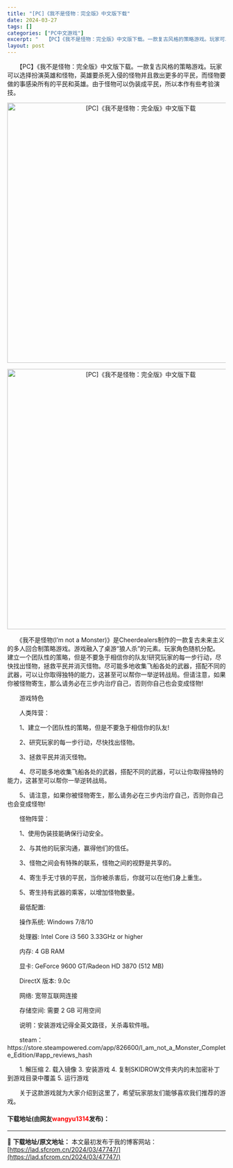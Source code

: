 ```yaml
---
title: "[PC]《我不是怪物：完全版》中文版下载"
date: 2024-03-27
tags: []
categories: ["PC中文游戏"]
excerpt: "　　【PC】《我不是怪物：完全版》中文版下载。一款复古风格的策略游戏。玩家可以选择扮演英雄和怪物，英雄要杀死入侵的怪物并且救出更多的平民，而怪物要做的事感染所有的平民和英雄。由于怪物可以伪装成平民，所以本作有些考验演技。 　　《我不是怪物(I&rsquo;m not a Monster)》是Chee&hellip;"
layout: post
---
```


 <p>　　【PC】《我不是怪物：完全版》中文版下载。一款复古风格的策略游戏。玩家可以选择扮演英雄和怪物，英雄要杀死入侵的怪物并且救出更多的平民，而怪物要做的事感染所有的平民和英雄。由于怪物可以伪装成平民，所以本作有些考验演技。</p> <p align="center"><img align="" border="0" src="https://lad.sfcrom.cn/wp-content/uploads/2024/03/20240327_66036ecc07642.webp" width="600" alt="[PC]《我不是怪物：完全版》中文版下载" /></p> <p align="center"><img align="" border="0" src="https://lad.sfcrom.cn/wp-content/uploads/2024/03/20240327_66036ecc6c28c.webp" width="600" alt="[PC]《我不是怪物：完全版》中文版下载" /></p> <p>　　《我不是怪物(I&rsquo;m not a Monster)》是Cheerdealers制作的一款复古未来主义的多人回合制策略游戏。游戏融入了桌游&ldquo;狼人杀&rdquo;的元素。玩家角色随机分配。 建立一个团队性的策略，但是不要急于相信你的队友!研究玩家的每一步行动，尽快找出怪物，拯救平民并消灭怪物。尽可能多地收集飞船各处的武器，搭配不同的武器，可以让你取得独特的能力，这甚至可以帮你一举逆转战局。但请注意，如果你被怪物寄生，那么请务必在三步内治疗自己，否则你自己也会变成怪物!</p> <p>　　游戏特色</p> <p>　　人类阵营：</p> <p>　　1、建立一个团队性的策略，但是不要急于相信你的队友!</p> <p>　　2、研究玩家的每一步行动，尽快找出怪物。</p> <p>　　3、拯救平民并消灭怪物。</p> <p>　　4、尽可能多地收集飞船各处的武器，搭配不同的武器，可以让你取得独特的能力，这甚至可以帮你一举逆转战局。</p> <p>　　5、请注意，如果你被怪物寄生，那么请务必在三步内治疗自己，否则你自己也会变成怪物!</p> <p>　　怪物阵营：</p> <p>　　1、使用伪装技能确保行动安全。</p> <p>　　2、与其他的玩家沟通，赢得他们的信任。</p> <p>　　3、怪物之间会有特殊的联系，怪物之间的视野是共享的。</p> <p>　　4、寄生手无寸铁的平民，当你被杀害后，你就可以在他们身上重生。</p> <p>　　5、寄生持有武器的乘客，以增加怪物数量。</p> <p>　　最低配置:</p> <p>　　操作系统: Windows 7/8/10</p> <p>　　处理器: Intel Core i3 560 3.33GHz or higher</p> <p>　　内存: 4 GB RAM</p> <p>　　显卡: GeForce 9600 GT/Radeon HD 3870 (512 MB)</p> <p>　　DirectX 版本: 9.0c</p> <p>　　网络: 宽带互联网连接</p> <p>　　存储空间: 需要 2 GB 可用空间</p> <p>　　说明：安装游戏记得全英文路径，关杀毒软件哦。</p> <p>　　steam：https://store.steampowered.com/app/826600/I_am_not_a_Monster_Complete_Edition/#app_reviews_hash</p> <p>　　1. 解压缩 2. 载入镜像 3. 安装游戏 4. 复制SKIDROW文件夹内的未加密补丁到游戏目录中覆盖 5. 运行游戏</p> <p>　　关于这款游戏就为大家介绍到这里了，希望玩家朋友们能够喜欢我们推荐的游戏。</p> <p><h4>下载地址(由网友<font color="red">wangyu1314</font>发布)：</h4></p> 

---
📖 **下载地址/原文地址：** 本文最初发布于我的博客网站：[https://lad.sfcrom.cn/2024/03/47747/](https://lad.sfcrom.cn/2024/03/47747/)
